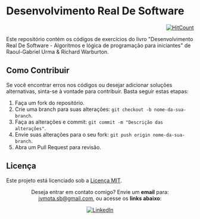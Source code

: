 # Desenvolvimento Real De Software

<div align="right">
  
[![HitCount](https://hits.dwyl.com/JVSMOTA/DesenvolvimentoRealDeSoftware.svg?style=flat-square)](http://hits.dwyl.com/JVSMOTA/DesenvolvimentoRealDeSoftware)

</div>

Este repositório contém os códigos de exercícios do livro "Desenvolvimento Real De Software - Algoritmos e lógica de programação para iniciantes" de Raoul-Gabriel Urma & Richard Warburton.

## Como Contribuir

Se você encontrar erros nos códigos ou desejar adicionar soluções alternativas, sinta-se à vontade para contribuir. Basta seguir estas etapas:

1. Faça um fork do repositório.
2. Crie uma branch para suas alterações: `git checkout -b nome-da-sua-branch`.
3. Faça as alterações e commit: `git commit -m "Descrição das alterações"`.
4. Envie suas alterações para o seu fork: `git push origin nome-da-sua-branch`.
5. Abra um Pull Request para revisão.

## Licença

Este projeto está licenciado sob a [Licença MIT](LICENSE).

<div align="center">

<p> 

Deseja entrar em contato comigo? Envie um **email** para: [jvmota.sb@gmail.com](mailto:jvmota.sb@gmail.com), ou acesse os **links abaixo**:

</p>

[![LinkedIn](https://img.shields.io/badge/linkedin-%230077B5.svg?style=for-the-badge&logo=linkedin&logoColor=white)](https://www.linkedin.com/in/jvsmota/)

</div>
